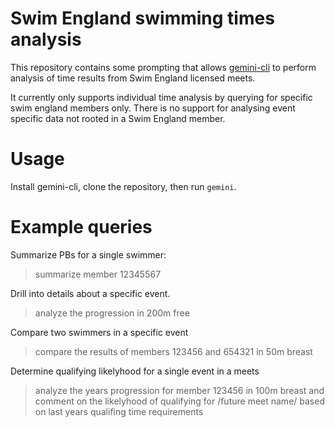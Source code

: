 # Swim England swimming times analysis
This repository contains some prompting that allows [gemini-cli](https://github.com/google-gemini/gemini-cli) to perform analysis of time results from Swim England licensed meets.

It currently only supports individual time analysis by querying for specific swim england members only. There is no support for analysing event specific data not rooted in a Swim England member. 

# Usage
Install gemini-cli, clone the repository, then run `gemini`.

# Example queries

Summarize PBs for a single swimmer:

   > summarize member 12345567

Drill into details about a specific event.

   > analyze the progression in 200m free

Compare two swimmers in a specific event

   > compare the results of members 123456 and 654321 in 50m breast

Determine qualifying likelyhood for a single event in a meets

   > analyze the years progression for member 123456 in 100m breast and comment on the likelyhood of qualifying for /future meet name/ based on last years qualifing time requirements


